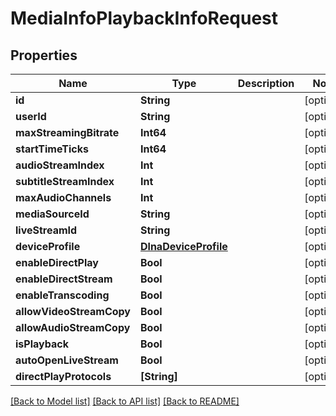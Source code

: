 # MediaInfoPlaybackInfoRequest

## Properties
Name | Type | Description | Notes
------------ | ------------- | ------------- | -------------
**id** | **String** |  | [optional] 
**userId** | **String** |  | [optional] 
**maxStreamingBitrate** | **Int64** |  | [optional] 
**startTimeTicks** | **Int64** |  | [optional] 
**audioStreamIndex** | **Int** |  | [optional] 
**subtitleStreamIndex** | **Int** |  | [optional] 
**maxAudioChannels** | **Int** |  | [optional] 
**mediaSourceId** | **String** |  | [optional] 
**liveStreamId** | **String** |  | [optional] 
**deviceProfile** | [**DlnaDeviceProfile**](DlnaDeviceProfile.md) |  | [optional] 
**enableDirectPlay** | **Bool** |  | [optional] 
**enableDirectStream** | **Bool** |  | [optional] 
**enableTranscoding** | **Bool** |  | [optional] 
**allowVideoStreamCopy** | **Bool** |  | [optional] 
**allowAudioStreamCopy** | **Bool** |  | [optional] 
**isPlayback** | **Bool** |  | [optional] 
**autoOpenLiveStream** | **Bool** |  | [optional] 
**directPlayProtocols** | **[String]** |  | [optional] 

[[Back to Model list]](../README.md#documentation-for-models) [[Back to API list]](../README.md#documentation-for-api-endpoints) [[Back to README]](../README.md)



